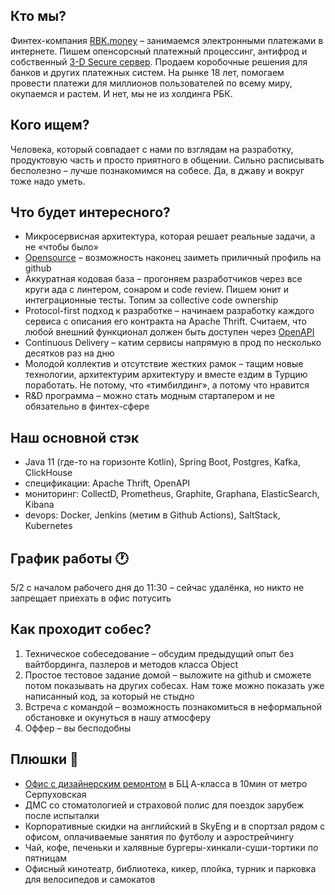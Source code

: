 ## Кто мы?

Финтех-компания [RBK.money](https://habr.com/ru/company/rbkmoney/) – занимаемся электронными платежами в интернете. 
Пишем опенсорсный платежный процессинг, антифрод и собственный [3-D Secure сервер](https://en.wikipedia.org/wiki/3-D_Secure). 
Продаем коробочные решения для банков и других платежных систем. На рынке 18 лет, помогаем провести платежи для миллионов пользователей по всему миру, окупаемся и растем. 
И нет, мы не из холдинга РБК.

## Кого ищем?

Человека, который совпадает с нами по взглядам на разработку, продуктовую часть и просто приятного в общении. Сильно расписывать бесполезно – лучше познакомимся на собесе. Да, в джаву и вокруг тоже надо уметь.

## Что будет интересного?

- Микросервисная архитектура, которая решает реальные задачи, а не «чтобы было»
- [Opensource](https://github.com/rbkmoney) – возможность наконец заиметь приличный профиль на github
- Аккуратная кодовая база – прогоняем разработчиков через все круги ада с линтером, сонаром и code review. Пишем юнит и интеграционные тесты. Топим за collective code ownership
- Protocol-first подход к разработке – начинаем разработку каждого сервиса с описания его контракта на Apache Thrift. Считаем, что любой внешний функционал должен быть доступен через [OpenAPI](https://developer.rbk.money/api)
- Continuous Delivery – катим сервисы напрямую в прод по несколько десятков раз на дню
- Молодой коллектив и отсутствие жестких рамок – тащим новые технологии, архитектурим архитектуру и вместе ездим в Турцию поработать. Не потому, что «тимбилдинг», а потому что нравится
- R&D программа – можно стать модным стартапером и не обязательно в финтех-сфере

## Наш основной стэк

- Java 11 (где-то на горизонте Kotlin), Spring Boot, Postgres, Kafka, ClickHouse
- спецификации: Apache Thrift, OpenAPI
- мониторинг: CollectD, Prometheus, Graphite, Graphana, ElasticSearch, Kibana
- devops: Docker, Jenkins (метим в Github Actions), SaltStack, Kubernetes

## График работы 🕐

5/2 с началом рабочего дня до 11:30 – сейчас удалёнка, но никто не запрещает приехать в офис потусить


## Как проходит собес?

1. Техническое собеседование – обсудим предыдущий опыт без вайтбординга, пазлеров и методов класса Object
2. Простое тестовое задание домой – выложите на github и сможете потом показывать на других собесах. Нам тоже можно показать уже написанный код, за который не стыдно
3. Встреча с командой – возможность познакомиться в неформальной обстановке и окунуться в нашу атмосферу
4. Оффер – вы бесподобны

## Плюшки 🍰

- [Офис с дизайнерским ремонтом](https://www.officenext.ru/projects/project-37863-rbk-money/) в БЦ А-класса в 10мин от метро Серпуховская
- ДМС со стоматологией и страховой полис для поездок зарубеж после испыталки
- Корпоративные скидки на английский в SkyEng и в спортзал рядом с офисом, оплачиваемые занятия по футболу и аэрострейчингу
- Чай, кофе, печеньки и халявные бургеры-хинкали-суши-тортики по пятницам
- Офисный кинотеатр, библиотека, кикер, плойка, турник и парковка для велосипедов и самокатов
